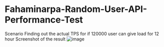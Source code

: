 # Fahaminarpa-Random-User-API-Performance-Test
Scenario Finding out the actual TPS for if 120000 user can give load for 12 hour
Screenshot of the result 
![image](https://user-images.githubusercontent.com/75937084/216092868-e71058c4-5c8d-4eb9-9006-d989c317331d.png)

